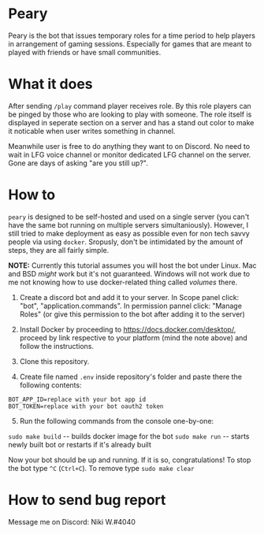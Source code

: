 # Peary
Peary is the bot that issues temporary roles for a time period to help players in arrangement of gaming sessions. Especially for games that are meant to played with friends or have small communities.

# What it does
After sending `/play` command player receives role. By this role players can be pinged by those who are looking to play with someone. The role itself is displayed in seperate section on a server and has a stand out color to make it noticable when user writes something in channel. 

Meanwhile user is free to do anything they want to on Discord. No need to wait in LFG voice channel or monitor dedicated LFG channel on the server. Gone are days of asking "are you still up?".

# How to
`peary` is designed to be self-hosted and used on a single server (you can't have the same bot running on multiple servers simultaniously). However, I still tried to make deployment as easy as possible even for non tech savvy people via using `docker`. Sropusly, don't be intimidated by the amount of steps, they are all fairly simple.

**NOTE:** Currently this tutorial assumes you will host the bot under Linux. Mac and BSD *might* work but it's not guaranteed. Windows will not work due to me not knowing how to use docker-related thing called *volumes* there.

1. Create a discord bot and add it to your server. In Scope panel click: "bot", "application.commands". In permission pannel click: "Manage Roles" (or give this permission to the bot after adding it to the server)

2. Install Docker by proceeding to https://docs.docker.com/desktop/, proceed by link respective to your platform (mind the note above) and follow the instructions.

3. Clone this repository.

4. Create file named `.env` inside repository's folder and paste there the following contents:

```
BOT_APP_ID=replace with your bot app id
BOT_TOKEN=replace with your bot oauth2 token
```

5. Run the following commands from the console one-by-one:

`sudo make build` -- builds docker image for the bot
`sudo make run` -- starts newly built bot or restarts if it's already built 

Now your bot should be up and running. If it is so, congratulations!
To stop the bot type `^C` (`Ctrl+C`).
To remove type `sudo make clear`

# How to send bug report
Message me on Discord: Niki W.#4040
